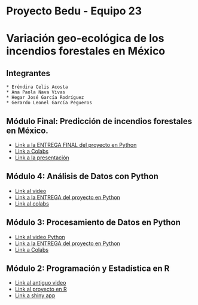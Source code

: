 # Proyecto Bedu - Equipo 23
# Variación geo-ecológica de los incendios forestales en México
## Integrantes

    * Eréndira Celis Acosta
    * Ana Paola Nava Vivas
    * Hegar José García Rodríguez
    * Gerardo Leonel García Pegueros

## Módulo Final: Predicción de incendios forestales en México.
* [Link a la ENTREGA FINAL del proyecto en Python](https://github.com/AnaNava1996/Proyecto_Bedu/blob/main/Entrega_Final_MachineLearning_ErendiraCelis_AnaNava_HegarGarcia_GerardoGarcia/Proyecto_Equipo10_Incendios_Forestales.ipynb)
* [Link a Colabs](https://colab.research.google.com/github/AnaNava1996/Proyecto_Bedu/blob/main/Entrega_Final_MachineLearning_ErendiraCelis_AnaNava_HegarGarcia_GerardoGarcia/Proyecto_Equipo10_Incendios_Forestales.ipynb#scrollTo=eLZQOlGRXAQn)
* [Link a la presentación](https://docs.google.com/presentation/d/1ickJYw4FAUH42RP6nBrjlEtLfdUwPUFQ6mjDLeDuMAg/edit?usp=sharing)


## Módulo 4: Análisis de Datos con Python
* [Link al video](https://www.youtube.com/watch?v=W64bLTvU8fc&ab_channel=TitoPegueros)
* [Link a la ENTREGA del proyecto en Python](https://github.com/AnaNava1996/Proyecto_Bedu/blob/main/Entrega_Final_Analisis_ErendiraCelis_AnaNava_HegarGarcia_GerardoGarcia/ProyectoModulo4.ipynb)
* [Link al colabs](https://colab.research.google.com/drive/1pTOxoL-A2ZD9_sMfJdYgJ72Y_p4pwFqu?usp=sharing)

## Módulo 3: Procesamiento de Datos en Python
* [Link al video Python](https://www.youtube.com/watch?v=B3t9HQJ9G2k&ab_channel=TitoPegueros)
* [Link a la ENTREGA del proyecto en Python](https://github.com/AnaNava1996/Proyecto_Bedu/blob/main/Entrega_Final_Procesamiento_ErendiraCelis_AnaNava_HegarGarcia_GerardoGarcia/BEDU_proyecto_python_equipo23.ipynb)
* [Link a Colabs](https://colab.research.google.com/drive/1tKPZQ01Ruux7UzrUT_XYQDvfwQEbvGMK#scrollTo=cIKSYp-zsOGC)

## Módulo 2: Programación y Estadística en R
* [Link al antiguo video](https://www.youtube.com/watch?v=irvnLKF_rZM&ab_channel=TitoPegueros)
* [Link al proyecto en R](https://github.com/AnaNava1996/Proyecto_Bedu/tree/main/Version_R)
* [Link a shiny app](https://ana-paola-nava-vivas.shinyapps.io/Incendios_Forestales/?_ga=2.221609436.55323161.1612811061-2016528240.1612811061)

    


